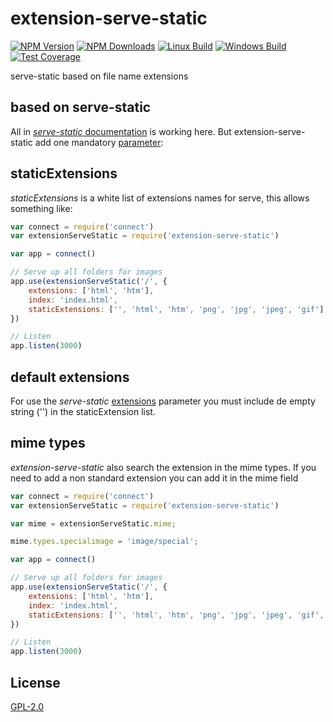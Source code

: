 # extension-serve-static

[![NPM Version][npm-image]][npm-url]
[![NPM Downloads][downloads-image]][downloads-url]
[![Linux Build][travis-image]][travis-url]
[![Windows Build][appveyor-image]][appveyor-url]
[![Test Coverage][coveralls-image]][coveralls-url]

serve-static based on file name extensions
## based on serve-static

All in [*serve-static* documentation](https://www.npmjs.com/package/serve-static#readme) is working here. 
But extension-serve-static add one mandatory [parameter](https://www.npmjs.com/package/serve-static#options): 

## staticExtensions

*staticExtensions* is a white list of extensions names for serve, this allows something like:

```js
var connect = require('connect')
var extensionServeStatic = require('extension-serve-static')

var app = connect()

// Serve up all folders for images
app.use(extensionServeStatic('/', {
    extensions: ['html', 'htm'], 
    index: 'index.html', 
    staticExtensions: ['', 'html', 'htm', 'png', 'jpg', 'jpeg', 'gif']
})

// Listen
app.listen(3000)
```

## default extensions

For use the *serve-static* [extensions](https://www.npmjs.com/package/serve-static#extensions) parameter
you must include de empty string ('') in the staticExtension list. 

## mime types

*extension-serve-static* also search the extension in the mime types. 
If you need to add a non standard extension you can add it in the mime field

```js
var connect = require('connect')
var extensionServeStatic = require('extension-serve-static')

var mime = extensionServeStatic.mime;

mime.types.specialimage = 'image/special';

var app = connect()

// Serve up all folders for images
app.use(extensionServeStatic('/', {
    extensions: ['html', 'htm'], 
    index: 'index.html', 
    staticExtensions: ['', 'html', 'htm', 'png', 'jpg', 'jpeg', 'gif', 'specialimage']
})

// Listen
app.listen(3000)
```


## License

[GPL-2.0](LICENSE)

[npm-image]: https://img.shields.io/npm/v/extension-serve-static.svg?style=flat
[npm-url]: https://npmjs.org/package/extension-serve-static
[travis-image]: https://img.shields.io/travis/emilioplatzer/extension-serve-static/master.svg?label=linux&style=flat
[travis-url]: https://travis-ci.org/emilioplatzer/extension-serve-static
[appveyor-image]: https://img.shields.io/appveyor/ci/dougwilson/extension-serve-static/master.svg?label=windows&style=flat
[appveyor-url]: https://ci.appveyor.com/project/dougwilson/extension-serve-static
[coveralls-image]: https://img.shields.io/coveralls/emilioplatzer/extension-serve-static/master.svg?style=flat
[coveralls-url]: https://coveralls.io/r/emilioplatzer/extension-serve-static
[downloads-image]: https://img.shields.io/npm/dm/extension-serve-static.svg?style=flat
[downloads-url]: https://npmjs.org/package/extension-serve-static
